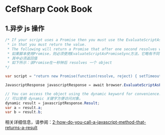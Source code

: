 # CefSharp Cook Book

## 1.异步 js 操作

```c#
/* If your script uses a Promise then you must use the EvaluateScriptAsPromiseAsync method, it differs slightly
 * in that you must return the value.
 * The following will return a Promise that after one second resolves with a simple object
 * 如果脚本使用Promise，则必须使用EvaluateScriptAsPromiseSync方法，它略有不同
 * 其中必须返回值
 * 如下所示：该Promise在一秒钟后 resolves 一个 object
*/

var script = "return new Promise(function(resolve, reject) { setTimeout(resolve.bind(null, { a: 'CefSharp', b: 42, }), 1000); });"

JavascriptResponse javascriptResponse = await browser.EvaluateScriptAsPromiseAsync(script);

// You can access the object using the dynamic keyword for convenience.
// 可以使用 dynamic 关键字方便访问对象。
dynamic result = javascriptResponse.Result;
var a = result.a;
var b = result.b;
```

相关详细信息，请参阅：[2-how-do-you-call-a-javascript-method-that-returns-a-result](https://github.com/cefsharp/CefSharp/wiki/General-Usage#2-how-do-you-call-a-javascript-method-that-returns-a-result)

